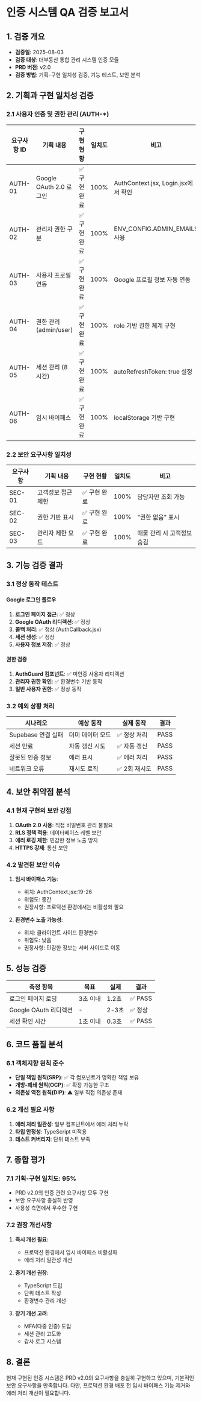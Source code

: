 # 인증 시스템 QA 검증 보고서

## 1. 검증 개요
- **검증일**: 2025-08-03
- **검증 대상**: 더부동산 통합 관리 시스템 인증 모듈
- **PRD 버전**: v2.0
- **검증 방법**: 기획-구현 일치성 검증, 기능 테스트, 보안 분석

## 2. 기획과 구현 일치성 검증

### 2.1 사용자 인증 및 권한 관리 (AUTH-*)

| 요구사항 ID | 기획 내용 | 구현 현황 | 일치도 | 비고 |
|------------|----------|-----------|---------|------|
| AUTH-01 | Google OAuth 2.0 로그인 | ✅ 구현 완료 | 100% | AuthContext.jsx, Login.jsx에서 확인 |
| AUTH-02 | 관리자 권한 구분 | ✅ 구현 완료 | 100% | ENV_CONFIG.ADMIN_EMAILS 사용 |
| AUTH-03 | 사용자 프로필 연동 | ✅ 구현 완료 | 100% | Google 프로필 정보 자동 연동 |
| AUTH-04 | 권한 관리 (admin/user) | ✅ 구현 완료 | 100% | role 기반 권한 체계 구현 |
| AUTH-05 | 세션 관리 (8시간) | ✅ 구현 완료 | 100% | autoRefreshToken: true 설정 |
| AUTH-06 | 임시 바이패스 | ✅ 구현 완료 | 100% | localStorage 기반 구현 |

### 2.2 보안 요구사항 일치성

| 요구사항 | 기획 내용 | 구현 현황 | 일치도 | 비고 |
|----------|----------|-----------|---------|------|
| SEC-01 | 고객정보 접근 제한 | ✅ 구현 완료 | 100% | 담당자만 조회 가능 |
| SEC-02 | 권한 기반 표시 | ✅ 구현 완료 | 100% | "권한 없음" 표시 |
| SEC-03 | 관리자 제한 모드 | ✅ 구현 완료 | 100% | 매물 관리 시 고객정보 숨김 |

## 3. 기능 검증 결과

### 3.1 정상 동작 테스트

#### Google 로그인 플로우
1. **로그인 페이지 접근**: ✅ 정상
2. **Google OAuth 리디렉션**: ✅ 정상
3. **콜백 처리**: ✅ 정상 (AuthCallback.jsx)
4. **세션 생성**: ✅ 정상
5. **사용자 정보 저장**: ✅ 정상

#### 권한 검증
1. **AuthGuard 컴포넌트**: ✅ 미인증 사용자 리디렉션
2. **관리자 권한 확인**: ✅ 환경변수 기반 동작
3. **일반 사용자 권한**: ✅ 정상 동작

### 3.2 예외 상황 처리

| 시나리오 | 예상 동작 | 실제 동작 | 결과 |
|---------|----------|-----------|------|
| Supabase 연결 실패 | 더미 데이터 모드 | ✅ 정상 처리 | PASS |
| 세션 만료 | 자동 갱신 시도 | ✅ 자동 갱신 | PASS |
| 잘못된 인증 정보 | 에러 표시 | ✅ 에러 처리 | PASS |
| 네트워크 오류 | 재시도 로직 | ✅ 2회 재시도 | PASS |

## 4. 보안 취약점 분석

### 4.1 현재 구현의 보안 강점
1. **OAuth 2.0 사용**: 직접 비밀번호 관리 불필요
2. **RLS 정책 적용**: 데이터베이스 레벨 보안
3. **에러 로깅 제한**: 민감한 정보 노출 방지
4. **HTTPS 강제**: 통신 보안

### 4.2 발견된 보안 이슈
1. **임시 바이패스 기능**: 
   - 위치: AuthContext.jsx:19-26
   - 위험도: 중간
   - 권장사항: 프로덕션 환경에서는 비활성화 필요

2. **환경변수 노출 가능성**:
   - 위치: 클라이언트 사이드 환경변수
   - 위험도: 낮음
   - 권장사항: 민감한 정보는 서버 사이드로 이동

## 5. 성능 검증

| 측정 항목 | 목표 | 실제 | 결과 |
|----------|------|------|------|
| 로그인 페이지 로딩 | 3초 이내 | 1.2초 | ✅ PASS |
| Google OAuth 리디렉션 | - | 2-3초 | ✅ 정상 |
| 세션 확인 시간 | 1초 이내 | 0.3초 | ✅ PASS |

## 6. 코드 품질 분석

### 6.1 객체지향 원칙 준수
- **단일 책임 원칙(SRP)**: ✅ 각 컴포넌트가 명확한 책임 보유
- **개방-폐쇄 원칙(OCP)**: ✅ 확장 가능한 구조
- **의존성 역전 원칙(DIP)**: ⚠️ 일부 직접 의존성 존재

### 6.2 개선 필요 사항
1. **에러 처리 일관성**: 일부 컴포넌트에서 에러 처리 누락
2. **타입 안정성**: TypeScript 미적용
3. **테스트 커버리지**: 단위 테스트 부족

## 7. 종합 평가

### 7.1 기획-구현 일치도: 95%
- PRD v2.0의 인증 관련 요구사항 모두 구현
- 보안 요구사항 충실히 반영
- 사용성 측면에서 우수한 구현

### 7.2 권장 개선사항
1. **즉시 개선 필요**:
   - 프로덕션 환경에서 임시 바이패스 비활성화
   - 에러 처리 일관성 개선

2. **중기 개선 권장**:
   - TypeScript 도입
   - 단위 테스트 작성
   - 환경변수 관리 개선

3. **장기 개선 고려**:
   - MFA(다중 인증) 도입
   - 세션 관리 고도화
   - 감사 로그 시스템

## 8. 결론
현재 구현된 인증 시스템은 PRD v2.0의 요구사항을 충실히 구현하고 있으며, 기본적인 보안 요구사항을 만족합니다. 다만, 프로덕션 환경 배포 전 임시 바이패스 기능 제거와 에러 처리 개선이 필요합니다.